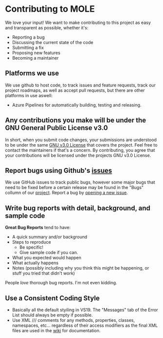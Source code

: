# Contributing to MOLE
We love your input! We want to make contributing to this project as easy and transparent as possible, whether it's:

- Reporting a bug
- Discussing the current state of the code
- Submitting a fix
- Proposing new features
- Becoming a maintainer

## Platforms we use
We use github to host code, to track issues and feature requests, track our project roadmaps, as well as accept pull requests, but there are other platforms in use aswell:
- Azure Pipelines for automatically building, testing and releasing.

## Any contributions you make will be under the GNU General Public License v3.0
In short, when you submit code changes, your submissions are understood to be under the same [GNU v3.0 License](/LICENSE.md) that covers the project. Feel free to contact the maintainers if that's a concern.
By contributing, you agree that your contributions will be licensed under the projects GNU v3.0 License.

## Report bugs using Github's [issues](../../issues)
We use GitHub issues to track public bugs, however some major bugs that need to be fixed before a certain release may be found in the "Bugs" collumn of our [project](../..//projects).
Report a bug by [opening a new issue](../../issues/new/choose).

## Write bug reports with detail, background, and sample code
**Great Bug Reports** tend to have:

- A quick summary and/or background
- Steps to reproduce
  - Be specific!
  - Give sample code if you can.
- What you expected would happen
- What actually happens
- Notes (possibly including why you think this might be happening, or stuff you tried that didn't work)

People *love* thorough bug reports. I'm not even kidding.

## Use a Consistent Coding Style
* Basically all the default styiling in VS19. The "Messages" tab of the Error List should always be empty if possible.
* Use XML /// comments for any methods, properties, classes, namespaces, etc... regardless of their access modifiers as the final XML files are used in the [wiki](../../wiki) for documentation.
